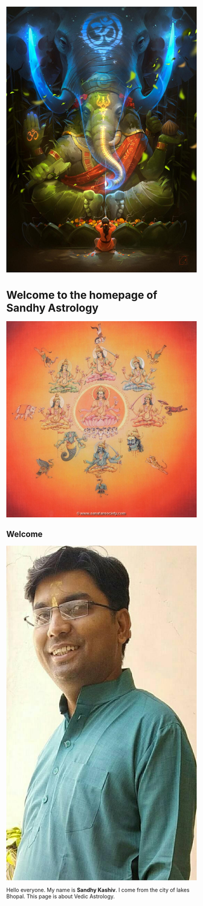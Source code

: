 ![](https://raw.githubusercontent.com/sandhyastro/sandhyastrology/master/ganesha_by_gaudibuendia_dbox3ws-fullview.jpg)

# Welcome to the homepage of Sandhy Astrology

![](https://raw.githubusercontent.com/sandhyastro/sandhyastrology/master/unnamed.jpg)

## Welcome

![](https://raw.githubusercontent.com/sandhyastro/sandhyastrology/master/61453326_106210283968973_2630944837787975680_o.jpg)

Hello everyone. My name is **Sandhy Kashiv**. 
I come from the city of lakes Bhopal.
This page is about Vedic Astrology.

